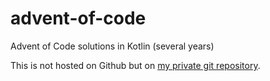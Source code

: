 # advent-of-code
Advent of Code solutions in Kotlin (several years)

This is not hosted on Github but on [my private git repository](https://git.platon42.de/chrisly42/advent-of-code/).
